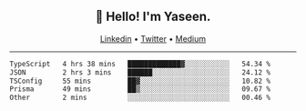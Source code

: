 <h2 align="center">👋 Hello! I'm Yaseen.</h2>
<p align="center">
  <a href="https://www.linkedin.com/in/yaseenkc/">Linkedin</a> •
  <a href="https://twitter.com/yaseeenkc">Twitter</a> •
  <a href="https://medium.com/@yaseen-kc">Medium</a>
</p>


<!--- 🔭 I’m currently working at []() as an  -->
<!--- - 💬 Ask me about **Javascript, React and Git** -->
<!--- - 📫 How to reach me: [@kc.yaseen](https://instagram.com/kc.yaseen) on Instagram -->
<!--- - ⚡ Fun fact: Big Fan of the :zap: emoji -->

-------

<!--START_SECTION:waka-->

```txt
TypeScript   4 hrs 38 mins   █████████████▓░░░░░░░░░░░   54.34 %
JSON         2 hrs 3 mins    ██████░░░░░░░░░░░░░░░░░░░   24.12 %
TSConfig     55 mins         ██▓░░░░░░░░░░░░░░░░░░░░░░   10.82 %
Prisma       49 mins         ██▒░░░░░░░░░░░░░░░░░░░░░░   09.67 %
Other        2 mins          ░░░░░░░░░░░░░░░░░░░░░░░░░   00.46 %
```

<!--END_SECTION:waka-->
